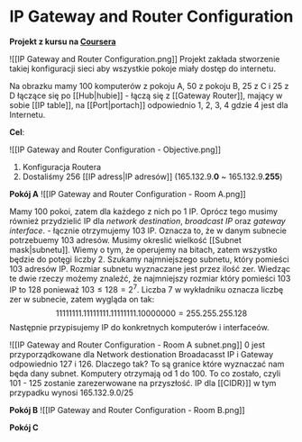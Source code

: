 # IP Gateway and Router Configuration
**Projekt z kursu na [Coursera](https://www.coursera.org/learn/tcpip)**

![[IP Gateway and Router Configuration.png]]
Projekt zakłada stworzenie takiej konfiguracji sieci aby wszystkie pokoje miały dostęp do internetu.

Na obrazku mamy 100 komputerów z pokoju A, 50 z pokoju B, 25 z C i 25 z D łączące się po [[Hub|hubie]] - łączą się z [[Gateway Router]], mający w sobie [[IP table]], na [[Port|portach]] odpowiednio 1, 2, 3, 4 gdzie 4 jest dla Internetu.  

**Cel**:

![[IP Gateway and Router Configuration - Objective.png]]
1. Konfiguracja Routera
2. Dostaliśmy 256 [[IP adress|IP adresów]] (165.132.9.**0** ~ 165.132.9.**255**)

**Pokój A**
![[IP Gateway and Router Configuration - Room A.png]]

Mamy 100 pokoi, zatem dla każdego z nich po 1 IP. Oprócz tego musimy również przydzielić IP dla *network destination*, *broadcast IP* oraz *gateway interface*. - łącznie otrzymujemy 103 IP.
Oznacza to, że w danym subnecie potrzebuemy 103 adresów. Musimy okreslić wielkość [[Subnet mask|subnetu]]. Wiemy o tym, że operujemy na bitach, zatem wszystko będzie do potęgi liczby 2. Szukamy najmniejszego subnetu, który pomieści 103 adresów IP. Rozmiar subnetu wyznaczane jest przez ilość zer.
Wiedząc te dwie rzeczy możemy znaleźć, że najmniejszy rozmiar który pomieści 103 IP to 128 ponieważ $103 \leq 128=2^{7}$.  Liczba 7 w wykładniku oznacza liczbę zer w subnecie, zatem wygląda on tak: 
$$ 11111111.11111111.11111111.10000000 = 255.255.255.128$$
Następnie przypisujemy IP do konkretnych komputerów i interfaceów.

![[IP Gateway and Router Configuration - Room A subnet.png]]
0 jest przyporządkowane dla Network destionation
Broadacasst IP i Gateway odpowiednio 127 i 126. Dlaczego tak? To są granice które wyznaczać nam będa dany subnet. Komputery otrzymają od 1 do 100. To co zostało, czyli 101 - 125 zostanie zarezerwowane na przyszłość.
IP dla [[CIDR}]] w tym przypadku wynosi 165.132.9.0/25 

**Pokój B**
![[IP Gateway and Router Configuration - Room B.png]]





**Pokój C**